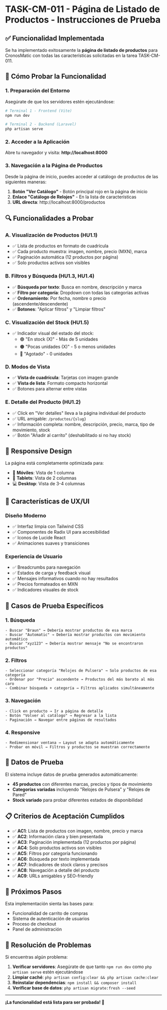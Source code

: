 # TASK-CM-011 - Página de Listado de Productos - Instrucciones de Prueba

## ✅ Funcionalidad Implementada

Se ha implementado exitosamente la **página de listado de productos** para CronosMatic con todas las características solicitadas en la tarea TASK-CM-011.

## 🚀 Cómo Probar la Funcionalidad

### 1. Preparación del Entorno

Asegúrate de que los servidores estén ejecutándose:

```bash
# Terminal 1 - Frontend (Vite)
npm run dev

# Terminal 2 - Backend (Laravel)
php artisan serve
```

### 2. Acceder a la Aplicación

Abre tu navegador y visita: **http://localhost:8000**

### 3. Navegación a la Página de Productos

Desde la página de inicio, puedes acceder al catálogo de productos de las siguientes maneras:

1. **Botón "Ver Catálogo"** - Botón principal rojo en la página de inicio
2. **Enlace "Catálogo de Relojes"** - En la lista de características
3. **URL directa**: http://localhost:8000/productos

## 🔍 Funcionalidades a Probar

### A. Visualización de Productos (HU1.1)
- ✅ Lista de productos en formato de cuadrícula
- ✅ Cada producto muestra: imagen, nombre, precio (MXN), marca
- ✅ Paginación automática (12 productos por página)
- ✅ Solo productos activos son visibles

### B. Filtros y Búsqueda (HU1.3, HU1.4)
- ✅ **Búsqueda por texto**: Busca en nombre, descripción y marca
- ✅ **Filtro por categoría**: Dropdown con todas las categorías activas
- ✅ **Ordenamiento**: Por fecha, nombre o precio (ascendente/descendente)
- ✅ **Botones**: "Aplicar filtros" y "Limpiar filtros"

### C. Visualización del Stock (HU1.5)
- ✅ Indicador visual del estado del stock:
  - 🟢 "En stock (X)" - Más de 5 unidades
  - 🟠 "Pocas unidades (X)" - 5 o menos unidades
  - 🔴 "Agotado" - 0 unidades

### D. Modos de Vista
- ✅ **Vista de cuadrícula**: Tarjetas con imagen grande
- ✅ **Vista de lista**: Formato compacto horizontal
- ✅ Botones para alternar entre vistas

### E. Detalle del Producto (HU1.2)
- ✅ Click en "Ver detalles" lleva a la página individual del producto
- ✅ URL amigable: `/productos/{slug}`
- ✅ Información completa: nombre, descripción, precio, marca, tipo de movimiento, stock
- ✅ Botón "Añadir al carrito" (deshabilitado si no hay stock)

## 📱 Responsive Design

La página está completamente optimizada para:
- 📱 **Móviles**: Vista de 1 columna
- 📱 **Tablets**: Vista de 2 columnas  
- 💻 **Desktop**: Vista de 3-4 columnas

## 🎨 Características de UX/UI

### Diseño Moderno
- ✅ Interfaz limpia con Tailwind CSS
- ✅ Componentes de Radix UI para accesibilidad
- ✅ Iconos de Lucide React
- ✅ Animaciones suaves y transiciones

### Experiencia de Usuario
- ✅ Breadcrumbs para navegación
- ✅ Estados de carga y feedback visual
- ✅ Mensajes informativos cuando no hay resultados
- ✅ Precios formateados en MXN
- ✅ Indicadores visuales de stock

## 🧪 Casos de Prueba Específicos

### 1. Búsqueda
```
- Buscar "Braun" → Debería mostrar productos de esa marca
- Buscar "Automatic" → Debería mostrar productos con movimiento automático
- Buscar "xyz123" → Debería mostrar mensaje "No se encontraron productos"
```

### 2. Filtros
```
- Seleccionar categoría "Relojes de Pulsera" → Solo productos de esa categoría
- Ordenar por "Precio" ascendente → Productos del más barato al más caro
- Combinar búsqueda + categoría → Filtros aplicados simultáneamente
```

### 3. Navegación
```
- Click en producto → Ir a página de detalle
- Botón "Volver al catálogo" → Regresar a la lista
- Paginación → Navegar entre páginas de resultados
```

### 4. Responsive
```
- Redimensionar ventana → Layout se adapta automáticamente
- Probar en móvil → Filtros y productos se muestran correctamente
```

## 🔧 Datos de Prueba

El sistema incluye datos de prueba generados automáticamente:
- **45 productos** con diferentes marcas, precios y tipos de movimiento
- **Categorías variadas** incluyendo "Relojes de Pulsera" y "Relojes de Pared"
- **Stock variado** para probar diferentes estados de disponibilidad

## 📋 Criterios de Aceptación Cumplidos

- ✅ **AC1**: Lista de productos con imagen, nombre, precio y marca
- ✅ **AC2**: Información clara y bien presentada
- ✅ **AC3**: Paginación implementada (12 productos por página)
- ✅ **AC4**: Solo productos activos son visibles
- ✅ **AC5**: Filtros por categoría funcionando
- ✅ **AC6**: Búsqueda por texto implementada
- ✅ **AC7**: Indicadores de stock claros y precisos
- ✅ **AC8**: Navegación a detalle del producto
- ✅ **AC9**: URLs amigables y SEO-friendly

## 🎯 Próximos Pasos

Esta implementación sienta las bases para:
- Funcionalidad de carrito de compras
- Sistema de autenticación de usuarios
- Proceso de checkout
- Panel de administración

## 🐛 Resolución de Problemas

Si encuentras algún problema:

1. **Verificar servidores**: Asegúrate de que tanto `npm run dev` como `php artisan serve` estén ejecutándose
2. **Limpiar caché**: `php artisan config:clear && php artisan cache:clear`
3. **Reinstalar dependencias**: `npm install && composer install`
4. **Verificar base de datos**: `php artisan migrate:fresh --seed`

---

**¡La funcionalidad está lista para ser probada! 🎉** 
